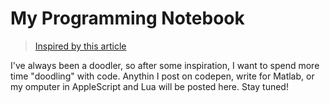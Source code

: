 My Programming Notebook
=========================
> [Inspired by this article](http://prog21.dadgum.com/202.html)

I've always been a doodler, so after some inspiration, I want to spend more time "doodling" with code. Anythin I post on codepen, write for Matlab, or my omputer in AppleScript and Lua will be posted here. Stay tuned!
